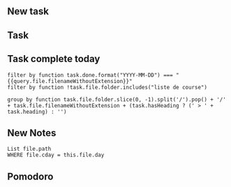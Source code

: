 ## New task


## Task 

## Task complete today
```tasks
filter by function task.done.format("YYYY-MM-DD") === "{{query.file.filenameWithoutExtension}}"
filter by function !task.file.folder.includes("liste de course")

group by function task.file.folder.slice(0, -1).split('/').pop() + '/' + task.file.filenameWithoutExtension + (task.hasHeading ? (' > ' + task.heading) : '')
```

## New Notes
```dataview
List file.path
WHERE file.cday = this.file.day
```

## Pomodoro
